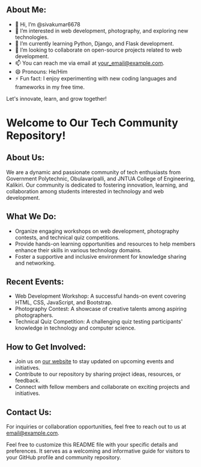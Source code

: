## About Me:
- 👋 Hi, I’m @sivakumar6678
- 👀 I’m interested in web development, photography, and exploring new technologies.
- 🌱 I’m currently learning Python, Django, and Flask development.
- 💞️ I’m looking to collaborate on open-source projects related to web development.
- 📫 You can reach me via email at [your_email@example.com](mailto:your_email@example.com).
- 😄 Pronouns: He/Him
- ⚡ Fun fact: I enjoy experimenting with new coding languages and frameworks in my free time.

Let's innovate, learn, and grow together!



# Welcome to Our Tech Community Repository!

## About Us:
We are a dynamic and passionate community of tech enthusiasts from Government Polytechnic, Obulavaripalli, and JNTUA College of Engineering, Kalikiri. Our community is dedicated to fostering innovation, learning, and collaboration among students interested in technology and web development.

## What We Do:
- Organize engaging workshops on web development, photography contests, and technical quiz competitions.
- Provide hands-on learning opportunities and resources to help members enhance their skills in various technology domains.
- Foster a supportive and inclusive environment for knowledge sharing and networking.

## Recent Events:
- Web Development Workshop: A successful hands-on event covering HTML, CSS, JavaScript, and Bootstrap.
- Photography Contest: A showcase of creative talents among aspiring photographers.
- Technical Quiz Competition: A challenging quiz testing participants' knowledge in technology and computer science.

## How to Get Involved:
- Join us on [our website](insert_link_here) to stay updated on upcoming events and initiatives.
- Contribute to our repository by sharing project ideas, resources, or feedback.
- Connect with fellow members and collaborate on exciting projects and initiatives.

## Contact Us:
For inquiries or collaboration opportunities, feel free to reach out to us at [email@example.com](mailto:email@example.com).


Feel free to customize this README file with your specific details and preferences. It serves as a welcoming and informative guide for visitors to your GitHub profile and community repository.
